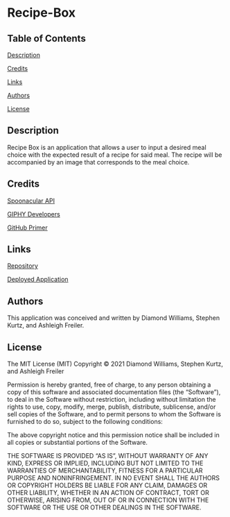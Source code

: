 # Recipe-Box

## Table of Contents

[Description](#description)

[Credits](#credits)

[Links](#links)

[Authors](#authors)

[License](#license)

## Description

Recipe Box is an application that allows a user to input a desired meal choice with the expected result of a recipe for said meal. The recipe will be accompanied by an image that corresponds to the meal choice.

## Credits

[Spoonacular API](https://spoonacular.com/food-api)

[GIPHY Developers](https://developers.giphy.com/)

[GitHub Primer](https://primer.style/)

## Links

[Repository](https://github.com/ARFreiler/Recipe-Box)

[Deployed Application](https://arfreiler.github.io/Recipe-Box/)

## Authors

This application was conceived and written by Diamond Williams, Stephen Kurtz, and Ashleigh Freiler.

## License

The MIT License (MIT) Copyright © 2021 Diamond Williams, Stephen Kurtz, and Ashleigh Freiler

Permission is hereby granted, free of charge, to any person obtaining a copy of this software and associated documentation files (the “Software”), to deal in the Software without restriction, including without limitation the rights to use, copy, modify, merge, publish, distribute, sublicense, and/or sell copies of the Software, and to permit persons to whom the Software is furnished to do so, subject to the following conditions:

The above copyright notice and this permission notice shall be included in all copies or substantial portions of the Software.

THE SOFTWARE IS PROVIDED “AS IS”, WITHOUT WARRANTY OF ANY KIND, EXPRESS OR IMPLIED, INCLUDING BUT NOT LIMITED TO THE WARRANTIES OF MERCHANTABILITY, FITNESS FOR A PARTICULAR PURPOSE AND NONINFRINGEMENT. IN NO EVENT SHALL THE AUTHORS OR COPYRIGHT HOLDERS BE LIABLE FOR ANY CLAIM, DAMAGES OR OTHER LIABILITY, WHETHER IN AN ACTION OF CONTRACT, TORT OR OTHERWISE, ARISING FROM, OUT OF OR IN CONNECTION WITH THE SOFTWARE OR THE USE OR OTHER DEALINGS IN THE SOFTWARE.
